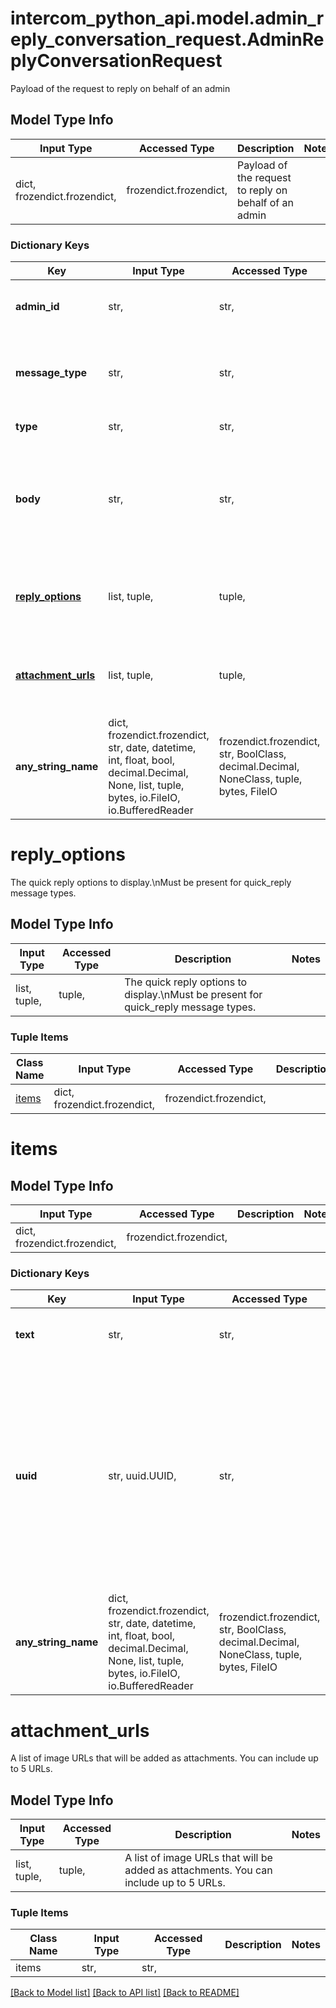 # intercom_python_api.model.admin_reply_conversation_request.AdminReplyConversationRequest

Payload of the request to reply on behalf of an admin

## Model Type Info
Input Type | Accessed Type | Description | Notes
------------ | ------------- | ------------- | -------------
dict, frozendict.frozendict,  | frozendict.frozendict,  | Payload of the request to reply on behalf of an admin | 

### Dictionary Keys
Key | Input Type | Accessed Type | Description | Notes
------------ | ------------- | ------------- | ------------- | -------------
**admin_id** | str,  | str,  | The id of the admin who is authoring the comment. | 
**message_type** | str,  | str,  |  | must be one of ["comment", "note", "quick_reply", ] 
**type** | str,  | str,  |  | must be one of ["admin", ] 
**body** | str,  | str,  | The text body of the reply.\\nNotes accept some HTML formatting.\\nMust be present for comment and note message types. | [optional] 
**[reply_options](#reply_options)** | list, tuple,  | tuple,  | The quick reply options to display.\\nMust be present for quick_reply message types. | [optional] 
**[attachment_urls](#attachment_urls)** | list, tuple,  | tuple,  | A list of image URLs that will be added as attachments. You can include up to 5 URLs. | [optional] 
**any_string_name** | dict, frozendict.frozendict, str, date, datetime, int, float, bool, decimal.Decimal, None, list, tuple, bytes, io.FileIO, io.BufferedReader | frozendict.frozendict, str, BoolClass, decimal.Decimal, NoneClass, tuple, bytes, FileIO | any string name can be used but the value must be the correct type | [optional]

# reply_options

The quick reply options to display.\\nMust be present for quick_reply message types.

## Model Type Info
Input Type | Accessed Type | Description | Notes
------------ | ------------- | ------------- | -------------
list, tuple,  | tuple,  | The quick reply options to display.\\nMust be present for quick_reply message types. | 

### Tuple Items
Class Name | Input Type | Accessed Type | Description | Notes
------------- | ------------- | ------------- | ------------- | -------------
[items](#items) | dict, frozendict.frozendict,  | frozendict.frozendict,  |  | 

# items

## Model Type Info
Input Type | Accessed Type | Description | Notes
------------ | ------------- | ------------- | -------------
dict, frozendict.frozendict,  | frozendict.frozendict,  |  | 

### Dictionary Keys
Key | Input Type | Accessed Type | Description | Notes
------------ | ------------- | ------------- | ------------- | -------------
**text** | str,  | str,  | The text to display in this quick reply option. | 
**uuid** | str, uuid.UUID,  | str,  | A unique identifier for this quick reply option. This value will be available within the metadata of the comment conversation part that is created when a user clicks on this reply option. | value must be a uuid
**any_string_name** | dict, frozendict.frozendict, str, date, datetime, int, float, bool, decimal.Decimal, None, list, tuple, bytes, io.FileIO, io.BufferedReader | frozendict.frozendict, str, BoolClass, decimal.Decimal, NoneClass, tuple, bytes, FileIO | any string name can be used but the value must be the correct type | [optional]

# attachment_urls

A list of image URLs that will be added as attachments. You can include up to 5 URLs.

## Model Type Info
Input Type | Accessed Type | Description | Notes
------------ | ------------- | ------------- | -------------
list, tuple,  | tuple,  | A list of image URLs that will be added as attachments. You can include up to 5 URLs. | 

### Tuple Items
Class Name | Input Type | Accessed Type | Description | Notes
------------- | ------------- | ------------- | ------------- | -------------
items | str,  | str,  |  | 

[[Back to Model list]](../../README.md#documentation-for-models) [[Back to API list]](../../README.md#documentation-for-api-endpoints) [[Back to README]](../../README.md)

